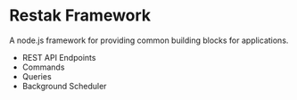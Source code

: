 # Restak Framework

A node.js framework for providing common building blocks for applications.

- REST API Endpoints
- Commands
- Queries
- Background Scheduler